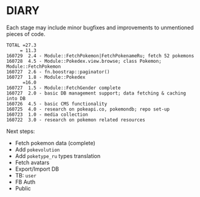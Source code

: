 # DIARY

Each stage may include minor bugfixes and improvements to unmentioned pieces of code. 

```
TOTAL =27.3
     = 11.3 
160729  2.4 - Module::FetchPokemon|FetchPokenameRu; fetch 52 pokemons
160728  4.5 - Module::Pokedex.view.browse; class Pokemon; Module::FetchPokemon
160727  2.6 - fn.boostrap::paginator()
160727  1.8 - Module::Pokedex
      =16.0
160727  1.5 - Module::FetchGender complete
160727  2.0 - basic DB management support; data fetching & caching into DB 
160726  4.5 - basic CMS functionality
160725  4.0 - research on pokeapi.co, pokemondb; repo set-up
160723  1.0 - media collection 
160722  3.0 - research on pokemon related resources 
```

Next steps:
 * Fetch pokemon data (complete)
 * Add `pokevolution`
 * Add `poketype_ru` types translation
 * Fetch avatars
 * Export/Import DB
 * TB: `user`
 * FB Auth
 * Public